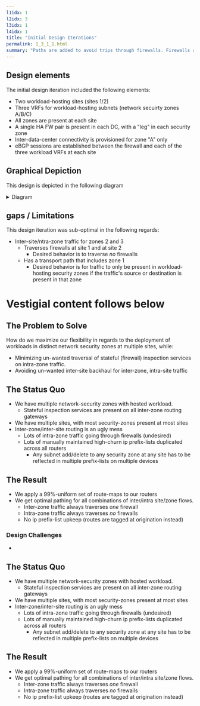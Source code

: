 ```yaml
---
l1idx: 1
l2idx: 3
l3idx: 1
l4idx: 1
title: "Initial Design Iterations"
permalink: 1_3_1_1.html
summary: "Paths are added to avoid trips through firewalls. Firewalls are added to avoid trips down unwanted paths.  Nobody gets what they *actually* want."
---
```


## Design elements

The initial design iteration included the following elements:
  - Two workload-hosting sites (sites 1/2)
  - Three VRFs for workload-hosting subnets (network secuirty zones A/B/C)
  - All zones are present at each site
  - A single HA FW pair is present in each DC, with a "leg" in each security zone
  - Inter-data-center connectivity is provisioned for zone "A" only
  - eBGP sessions are established between the firewall and each of the three workload VRFs at each site

## Graphical Depiction
This design is depicted in the following diagram

<details markdown=block>
<summary markdown=span>Diagram</summary>
[![image](./spont-sym-case-study-1.drawio.svg){:class="img-fluid"}](./pages/1/3%20(spontaneous-symmetry)/spont-sym-case-study-1.drawio.svg){:target="_blank"}
</details>

## gaps / Limitations

This design iteration was sub-optimal in the following regards:
- Inter-site/ntra-zone traffic for zones 2 and 3
  - Traverses firewalls at site 1 and at site 2
    - Desired behavior is to traverse *no* firewalls
  - Has a transport path that includes zone 1
    - Desired behavior is for traffic to only be present in workload-hosting security zones if the traffic's source or destination is present in that zone
 



# Vestigial content follows below




## The Problem to Solve

How do we maximize our flexibility in regards to the deployment of workloads in distinct network security zones at multiple sites, while:

 - Minimizing un-wanted traversal of stateful (firewall) inspection services on intra-zone traffic.
 - Avoiding un-wanted inter-site backhaul for inter-zone, intra-site traffic

## The Status Quo

 - We have multiple network-security zones with hosted workload.
   - Stateful inspection services are present on all inter-zone routing gateways
 - We have multiple sites, with most security-zones present at most sites
 - Inter-zone/inter-site routing is an ugly mess
    - Lots of intra-zone traffic going through firewalls (undesired)
    - Lots of manually maintained high-churn ip prefix-lists duplicated across all routers
       - Any subnet add/delete to any security zone at any site has to be reflected in multiple prefix-lists on multiple devices

## The Result

 - We apply a 99%-uniform set of route-maps to our routers
 - We get optimal pathing for all combinations of inter/intra site/zone flows.
   - Inter-zone traffic always traverses *one* firewall
   - Intra-zone traffic always traverses *no* firewalls
   - No ip prefix-list upkeep  (routes are tagged at origination instead)


### Design Challenges
  - 



## The Status Quo

 - We have multiple network-security zones with hosted workload.
   - Stateful inspection services are present on all inter-zone routing gateways
 - We have multiple sites, with most security-zones present at most sites
 - Inter-zone/inter-site routing is an ugly mess
    - Lots of intra-zone traffic going through firewalls (undesired)
    - Lots of manually maintained high-churn ip prefix-lists duplicated across all routers
       - Any subnet add/delete to any security zone at any site has to be reflected in multiple prefix-lists on multiple devices

## The Result

 - We apply a 99%-uniform set of route-maps to our routers
 - We get optimal pathing for all combinations of inter/intra site/zone flows.
   - Inter-zone traffic always traverses *one* firewall
   - Intra-zone traffic always traverses *no* firewalls
   - No ip prefix-list upkeep  (routes are tagged at origination instead)